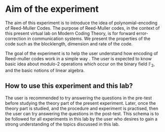 # Aim of the experiment

The aim of this experiment is to introduce the idea of polynomial-encoding of Reed-Muller Codes. The purpose of Reed-Muller codes, in the context of this present virtual lab on Modern Coding Theory, is for forward error-correction in communication systems. We present the properties of the code such as the blocklength, dimension and rate of the code.

The goal of the experiment is to help the user understand how encoding of Reed-muller codes work in a simple way . The user is expected to know basic idea about modulo-2 operations which occur on the binary field $\mathbb{F}_2$, and the basic notions of linear algebra.

## How to use this experiment and this lab? 

The user is recommended to try answering the questions in the pre-test before studying the theory part of the present experiment. Later, once the theory part is studied, and the procedure and experiment is practised, then the user can try answering the questions in the post-test. This schema is to be followed for all experiments in this lab by the user who desires to gain a strong understanding of the topics discussed in this lab.